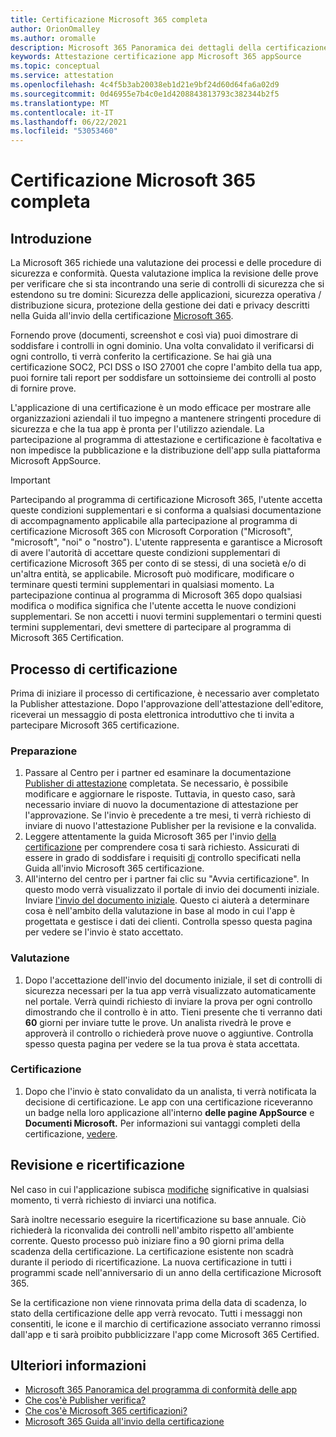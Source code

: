 ```yaml
---
title: Certificazione Microsoft 365 completa
author: OrionOmalley
ms.author: oromalle
description: Microsoft 365 Panoramica dei dettagli della certificazione
keywords: Attestazione certificazione app Microsoft 365 appSource
ms.topic: conceptual
ms.service: attestation
ms.openlocfilehash: 4c4f5b3ab20038eb1d21e9bf24d60d64fa6a02d9
ms.sourcegitcommit: 0d46955e7b4c0e1d4208843813793c382344b2f5
ms.translationtype: MT
ms.contentlocale: it-IT
ms.lasthandoff: 06/22/2021
ms.locfileid: "53053460"
---
```

# <a name="complete-microsoft-365-certification"></a>Certificazione Microsoft 365 completa

## <a name="introduction"></a>Introduzione

La Microsoft 365 richiede una valutazione dei processi e delle procedure di sicurezza e conformità. Questa valutazione implica la revisione delle prove per verificare che si sta incontrando una serie di controlli di sicurezza che si estendono su tre domini: Sicurezza delle applicazioni, sicurezza operativa / distribuzione sicura, protezione della gestione dei dati e privacy descritti nella Guida all'invio della certificazione [Microsoft 365](https://docs.microsoft.com/microsoft-365-app-certification/docs/certification-submission-guide).

Fornendo prove (documenti, screenshot e così via) puoi dimostrare di soddisfare i controlli in ogni dominio. Una volta convalidato il verificarsi di ogni controllo, ti verrà conferito la certificazione. Se hai già una certificazione SOC2, PCI DSS o ISO 27001 che copre l'ambito della tua app, puoi fornire tali report per soddisfare un sottoinsieme dei controlli al posto di fornire prove. 

L'applicazione di una certificazione è un modo efficace per mostrare alle organizzazioni aziendali il tuo impegno a mantenere stringenti procedure di sicurezza e che la tua app è pronta per l'utilizzo aziendale. La partecipazione al programma di attestazione e certificazione è facoltativa e non impedisce la pubblicazione e la distribuzione dell'app sulla piattaforma Microsoft AppSource.

> [!IMPORTANT]
> Partecipando al programma di certificazione Microsoft 365, l'utente accetta queste condizioni supplementari e si conforma a qualsiasi documentazione di accompagnamento applicabile alla partecipazione al programma di certificazione Microsoft 365 con Microsoft Corporation ("Microsoft", "microsoft", "noi" o "nostro"). L'utente rappresenta e garantisce a Microsoft di avere l'autorità di accettare queste condizioni supplementari di certificazione Microsoft 365 per conto di se stessi, di una società e/o di un'altra entità, se applicabile. Microsoft può modificare, modificare o terminare questi termini supplementari in qualsiasi momento. La partecipazione continua al programma di Microsoft 365 dopo qualsiasi modifica o modifica significa che l'utente accetta le nuove condizioni supplementari. Se non accetti i nuovi termini supplementari o termini questi termini supplementari, devi smettere di partecipare al programma di Microsoft 365 Certification.

## <a name="certification-process"></a>Processo di certificazione

Prima di iniziare il processo di certificazione, è necessario aver completato la Publisher attestazione. Dopo l'approvazione dell'attestazione dell'editore, riceverai un messaggio di posta elettronica introduttivo che ti invita a partecipare Microsoft 365 certificazione.

### <a name="preparation"></a>Preparazione
1. Passare al Centro per i partner ed esaminare la documentazione [Publisher di attestazione]( https://docs.microsoft.com/microsoft-365-app-certification/docs/attestation) completata. Se necessario, è possibile modificare e aggiornare le risposte. Tuttavia, in questo caso, sarà necessario inviare di nuovo la documentazione di attestazione per l'approvazione. Se l'invio è precedente a tre mesi, ti verrà richiesto di inviare di nuovo l'attestazione Publisher per la revisione e la convalida. 
1. Leggere attentamente la guida Microsoft 365 per l'invio [della certificazione](https://docs.microsoft.com/microsoft-365-app-certification/docs/certification-submission-guide) per comprendere cosa ti sarà richiesto. Assicurati di essere in grado di soddisfare i requisiti [di]( https://docs.microsoft.com/microsoft-365-app-certification/docs/certification-submission-guide#app-certification-criteria) controllo specificati nella Guida all'invio Microsoft 365 certificazione.
1. All'interno del centro per i partner fai clic su "Avvia certificazione". In questo modo verrà visualizzato il portale di invio dei documenti iniziale. Inviare [l'invio del documento iniziale](https://docs.microsoft.com/microsoft-365-app-certification/docs/certification-submission-guide#initial-document-submission). Questo ci aiuterà a determinare cosa è nell'ambito della valutazione in base al modo in cui l'app è progettata e gestisce i dati dei clienti. Controlla spesso questa pagina per vedere se l'invio è stato accettato.

### <a name="assessment"></a>Valutazione
1. Dopo l'accettazione dell'invio del documento iniziale, il set di controlli di sicurezza necessari per la tua app verrà visualizzato automaticamente nel portale. Verrà quindi richiesto di inviare la prova per ogni controllo dimostrando che il controllo è in atto. Tieni presente che ti verranno dati **60** giorni per inviare tutte le prove. Un analista rivedrà le prove e approverà il controllo o richiederà prove nuove o aggiuntive. Controlla spesso questa pagina per vedere se la tua prova è stata accettata.
### <a name="certification"></a>Certificazione
1. Dopo che l'invio è stato convalidato da un analista, ti verrà notificata la decisione di certificazione. Le app con una certificazione riceveranno un badge nella loro applicazione all'interno **delle pagine AppSource** e **Documenti Microsoft.** Per informazioni sui vantaggi completi della certificazione, [vedere](https://docs.microsoft.com/microsoft-365-app-certification/docs/enterprise-app-certification-guide#program-benefits).

## <a name="review-and-re-certification"></a>Revisione e ricertificazione
Nel caso in cui l'applicazione subisca [modifiche](https://docs.microsoft.com/microsoft-365-app-certification/docs/certification-submission-guide#significant-changes) significative in qualsiasi momento, ti verrà richiesto di inviarci una notifica.

Sarà inoltre necessario eseguire la ricertificazione su base annuale. Ciò richiederà la riconvalida dei controlli nell'ambito rispetto all'ambiente corrente. Questo processo può iniziare fino a 90 giorni prima della scadenza della certificazione. La certificazione esistente non scadrà durante il periodo di ricertificazione. La nuova certificazione in tutti i programmi scade nell'anniversario di un anno della certificazione Microsoft 365.

Se la certificazione non viene rinnovata prima della data di scadenza, lo stato della certificazione delle app verrà revocato. Tutti i messaggi non consentiti, le icone e il marchio di certificazione associato verranno rimossi dall'app e ti sarà proibito pubblicizzare l'app come Microsoft 365 Certified.



## <a name="learn-more"></a>Ulteriori informazioni

* [Microsoft 365 Panoramica del programma di conformità delle app](~/overview.md)  
* [Che cos'è Publisher verifica?](https://docs.microsoft.com/azure/active-directory/develop/publisher-verification-overview)
* [Che cos'è Microsoft 365 certificazioni?](~/docs/enterprise-app-certification-guide.md)  
* [Microsoft 365 Guida all'invio della certificazione](~/docs/certification-submission-guide.md)
